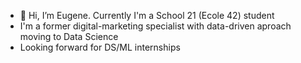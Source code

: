 - 👋 Hi, I’m Eugene. Currently I'm a School 21 (Ecole 42) student
- I'm a former digital-marketing specialist with data-driven aproach moving to Data Science
- Looking forward for DS/ML internships
